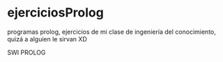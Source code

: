 # ejerciciosProlog
programas prolog, ejercicios de mi clase de ingeniería del conocimiento, quizá a alguien le sirvan XD

SWI PROLOG 
